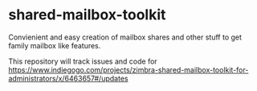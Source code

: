 # shared-mailbox-toolkit
Convienient and easy creation of mailbox shares and other stuff to get family mailbox like features.

This repository will track issues and code for https://www.indiegogo.com/projects/zimbra-shared-mailbox-toolkit-for-administrators/x/6463657#/updates
